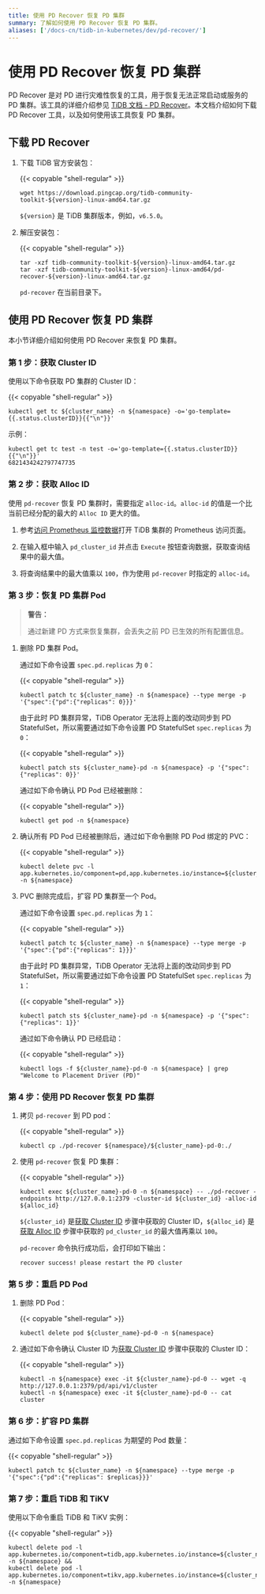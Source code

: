 ```yaml
---
title: 使用 PD Recover 恢复 PD 集群
summary: 了解如何使用 PD Recover 恢复 PD 集群。
aliases: ['/docs-cn/tidb-in-kubernetes/dev/pd-recover/']
---
```


# 使用 PD Recover 恢复 PD 集群

PD Recover 是对 PD 进行灾难性恢复的工具，用于恢复无法正常启动或服务的 PD 集群。该工具的详细介绍参见 [TiDB 文档 - PD Recover](https://docs.pingcap.com/zh/tidb/stable/pd-recover)。本文档介绍如何下载 PD Recover 工具，以及如何使用该工具恢复 PD 集群。

## 下载 PD Recover

1. 下载 TiDB 官方安装包：

    {{< copyable "shell-regular" >}}

    ```shell
    wget https://download.pingcap.org/tidb-community-toolkit-${version}-linux-amd64.tar.gz
    ```

    `${version}` 是 TiDB 集群版本，例如，`v6.5.0`。

2. 解压安装包：

    {{< copyable "shell-regular" >}}

    ```shell
    tar -xzf tidb-community-toolkit-${version}-linux-amd64.tar.gz
    tar -xzf tidb-community-toolkit-${version}-linux-amd64/pd-recover-${version}-linux-amd64.tar.gz
    ```

    `pd-recover` 在当前目录下。

## 使用 PD Recover 恢复 PD 集群

本小节详细介绍如何使用 PD Recover 来恢复 PD 集群。

### 第 1 步：获取 Cluster ID

使用以下命令获取 PD 集群的 Cluster ID：

{{< copyable "shell-regular" >}}

```shell
kubectl get tc ${cluster_name} -n ${namespace} -o='go-template={{.status.clusterID}}{{"\n"}}'
```

示例：

```
kubectl get tc test -n test -o='go-template={{.status.clusterID}}{{"\n"}}'
6821434242797747735
```

### 第 2 步：获取 Alloc ID

使用 `pd-recover` 恢复 PD 集群时，需要指定 `alloc-id`。`alloc-id` 的值是一个比当前已经分配的最大的 `Alloc ID` 更大的值。

1. 参考[访问 Prometheus 监控数据](monitor-a-tidb-cluster.md#访问-prometheus-监控数据)打开 TiDB 集群的 Prometheus 访问页面。

2. 在输入框中输入 `pd_cluster_id` 并点击 `Execute` 按钮查询数据，获取查询结果中的最大值。

3. 将查询结果中的最大值乘以 `100`，作为使用 `pd-recover` 时指定的 `alloc-id`。

### 第 3 步：恢复 PD 集群 Pod

> **警告：**
>
> 通过新建 PD 方式来恢复集群，会丢失之前 PD 已生效的所有配置信息。

1. 删除 PD 集群 Pod。

    通过如下命令设置 `spec.pd.replicas` 为 `0`：

    {{< copyable "shell-regular" >}}

    ```shell
    kubectl patch tc ${cluster_name} -n ${namespace} --type merge -p '{"spec":{"pd":{"replicas": 0}}}'
    ```

    由于此时 PD 集群异常，TiDB Operator 无法将上面的改动同步到 PD StatefulSet，所以需要通过如下命令设置 PD StatefulSet `spec.replicas` 为 `0`：

    {{< copyable "shell-regular" >}}

    ```shell
    kubectl patch sts ${cluster_name}-pd -n ${namespace} -p '{"spec":{"replicas": 0}}'
    ```

    通过如下命令确认 PD Pod 已经被删除：

    {{< copyable "shell-regular" >}}

    ```shell
    kubectl get pod -n ${namespace}
    ```

2. 确认所有 PD Pod 已经被删除后，通过如下命令删除 PD Pod 绑定的 PVC：

    {{< copyable "shell-regular" >}}

    ```shell
    kubectl delete pvc -l app.kubernetes.io/component=pd,app.kubernetes.io/instance=${cluster_name} -n ${namespace}
    ```

3. PVC 删除完成后，扩容 PD 集群至一个 Pod。

    通过如下命令设置 `spec.pd.replicas` 为 `1`：

    {{< copyable "shell-regular" >}}

    ```shell
    kubectl patch tc ${cluster_name} -n ${namespace} --type merge -p '{"spec":{"pd":{"replicas": 1}}}'
    ```

    由于此时 PD 集群异常，TiDB Operator 无法将上面的改动同步到 PD StatefulSet，所以需要通过如下命令设置 PD StatefulSet `spec.replicas` 为 `1`：

    {{< copyable "shell-regular" >}}

    ```shell
    kubectl patch sts ${cluster_name}-pd -n ${namespace} -p '{"spec":{"replicas": 1}}'
    ```

    通过如下命令确认 PD 已经启动：

    {{< copyable "shell-regular" >}}

    ```shell
    kubectl logs -f ${cluster_name}-pd-0 -n ${namespace} | grep "Welcome to Placement Driver (PD)"
    ```

### 第 4 步：使用 PD Recover 恢复 PD 集群

1. 拷贝 `pd-recover` 到 PD pod：

    {{< copyable "shell-regular" >}}

    ```shell
    kubectl cp ./pd-recover ${namespace}/${cluster_name}-pd-0:./
    ```

2. 使用 `pd-recover` 恢复 PD 集群：

    {{< copyable "shell-regular" >}}

    ```shell
    kubectl exec ${cluster_name}-pd-0 -n ${namespace} -- ./pd-recover -endpoints http://127.0.0.1:2379 -cluster-id ${cluster_id} -alloc-id ${alloc_id}
    ```

    `${cluster_id}` 是[获取 Cluster ID](#第-1-步获取-cluster-id) 步骤中获取的 Cluster ID，`${alloc_id}` 是[获取 Alloc ID](#第-2-步获取-alloc-id) 步骤中获取的 `pd_cluster_id` 的最大值再乘以 `100`。

    `pd-recover` 命令执行成功后，会打印如下输出：

    ```shell
    recover success! please restart the PD cluster
    ```

### 第 5 步：重启 PD Pod

1. 删除 PD Pod：

    {{< copyable "shell-regular" >}}

    ```shell
    kubectl delete pod ${cluster_name}-pd-0 -n ${namespace}
    ```

2. 通过如下命令确认 Cluster ID 为[获取 Cluster ID](#第-1-步获取-cluster-id) 步骤中获取的 Cluster ID：

    {{< copyable "shell-regular" >}}

    ```shell
    kubectl -n ${namespace} exec -it ${cluster_name}-pd-0 -- wget -q http://127.0.0.1:2379/pd/api/v1/cluster
    kubectl -n ${namespace} exec -it ${cluster_name}-pd-0 -- cat cluster
    ```

### 第 6 步：扩容 PD 集群

通过如下命令设置 `spec.pd.replicas` 为期望的 Pod 数量：

{{< copyable "shell-regular" >}}

```shell
kubectl patch tc ${cluster_name} -n ${namespace} --type merge -p '{"spec":{"pd":{"replicas": $replicas}}}'
```

### 第 7 步：重启 TiDB 和 TiKV

使用以下命令重启 TiDB 和 TiKV 实例：

{{< copyable "shell-regular" >}}

```shell
kubectl delete pod -l app.kubernetes.io/component=tidb,app.kubernetes.io/instance=${cluster_name} -n ${namespace} &&
kubectl delete pod -l app.kubernetes.io/component=tikv,app.kubernetes.io/instance=${cluster_name} -n ${namespace}
```
